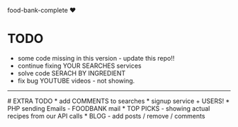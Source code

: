 food-bank-complete ♥
# TODO
* some code missing in this version - update this repo!!
* continue fixing YOUR SEARCHES services
* solve code SERACH BY INGREDIENT
* fix bug YOUTUBE videos - not showing.
<hr>
# EXTRA TODO
* add COMMENTS to searches
* signup service + USERS!
* PHP sending Emails - FOODBANK mail
* TOP PICKS - showing actual recipes from our API calls
* BLOG - add posts / remove / comments
